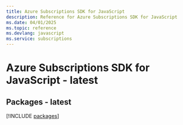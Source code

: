 ```yaml
---
title: Azure Subscriptions SDK for JavaScript
description: Reference for Azure Subscriptions SDK for JavaScript
ms.date: 04/01/2025
ms.topic: reference
ms.devlang: javascript
ms.service: subscriptions
---
```

# Azure Subscriptions SDK for JavaScript - latest
## Packages - latest
[!INCLUDE [packages](subscriptions-index.md)]